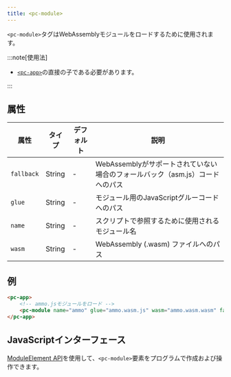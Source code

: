 ```yaml
---
title: <pc-module>
---
```


`<pc-module>`タグはWebAssemblyモジュールをロードするために使用されます。

:::note[使用法]

* [`<pc-app>`](../pc-app)の直接の子である必要があります。

:::

## 属性

<div className="attribute-table">

| 属性 | タイプ | デフォルト | 説明 |
| --- | --- | --- | --- |
| `fallback` | String | - | WebAssemblyがサポートされていない場合のフォールバック（asm.js）コードへのパス |
| `glue` | String | - | モジュール用のJavaScriptグルーコードへのパス |
| `name` | String | - | スクリプトで参照するために使用されるモジュール名 |
| `wasm` | String | - | WebAssembly (.wasm) ファイルへのパス |

</div>

## 例

```html
<pc-app>
    <!-- ammo.jsモジュールをロード -->
    <pc-module name="ammo" glue="ammo.wasm.js" wasm="ammo.wasm.wasm" fallback="ammo.js"></pc-module>
</pc-app>
```

## JavaScriptインターフェース

[ModuleElement API](https://api.playcanvas.com/web-components/classes/ModuleElement.html)を使用して、`<pc-module>`要素をプログラムで作成および操作できます。
